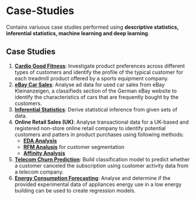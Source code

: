 # Case-Studies

Contains variuous case studies performed using **descriptive statistics, inferential statistics, machine learning and deep learning**.

## Case Studies
1. **[Cardio Good Fitness](https://github.com/sameer97/DS_ML_Case-Studies/blob/main/CardioGoodFitness.ipynb)**: Investigate product preferences across different types of customers and identify the profile of the typical customer for each treadmill product offered by a sports equipment company.
2. **[eBay Car Sales](https://github.com/sameer97/DS_ML_Case-Studies/blob/main/eBay_CarSales.ipynb)**:  Analyse ad data for used car sales from eBay Kleinanzeigen, a classifieds section of the German eBay website to identify the characteristics of cars that are frequently bought by the customers.
3. **[Inferential Statistics](https://github.com/sameer97/DS_ML_Case-Studies/blob/main/InferentialStatistics.ipynb)**: Derive statistical inference from given sets of data.
4. **Online Retail Sales (UK)**: Analyse transactional data for a UK-based and registered non-store online retail company to identify potential customers and patters in product purchases using following methods:
    - **[EDA Analysis](https://github.com/sameer97/DS_ML_Case-Studies/blob/main/EDA%20-%20Online%20Retail.ipynb)**
    - **[RFM Analusis](https://github.com/sameer97/DS_ML_Case-Studies/blob/main/RFM%20Analysis%20-%20Online%20Retail.ipynb)** for customer segmentation
    - **[Affinity Analysis](https://github.com/sameer97/DS_ML_Case-Studies/blob/main/Affinity%20Analysis%20-%20Online%20Retail.ipynb)**
5. **[Telecom Churn Prediction](https://github.com/sameer97/DS_ML_Case-Studies/blob/main/Telecom_CustomerChurn.ipynb)**: Build classification model to predict whether a customer canceled the subscription using customer activity data from a telecom company.
6. **[Energy Consumption Forecasting](https://github.com/sameer97/DS_ML_Case-Studies/blob/main/Energy_Consumption_Forecasting.ipynb)**: Analyse and determine if the provided experimental data of appliances energy use in a low energy building can be used to create regression models.


